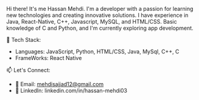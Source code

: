 
Hi there! It's me Hassan Mehdi. I'm a developer with a passion for learning new technologies and creating innovative solutions.
I have experience in Java, React-Native, C++, Javascript, MySQL, and HTML/CSS.
Basic knowledge of C and Python, and I'm currently exploring app development.


🔧 Tech Stack:
- Languages: JavaScript, Python, HTML/CSS, Java, MySql, C++, C
- FrameWorks: React Native

📫 Let's Connect:
- 📧 Email: mehdisajjad12@gmail.com
- 📱 LinkedIn: linkedin.com/in/hassan-mehdi03
